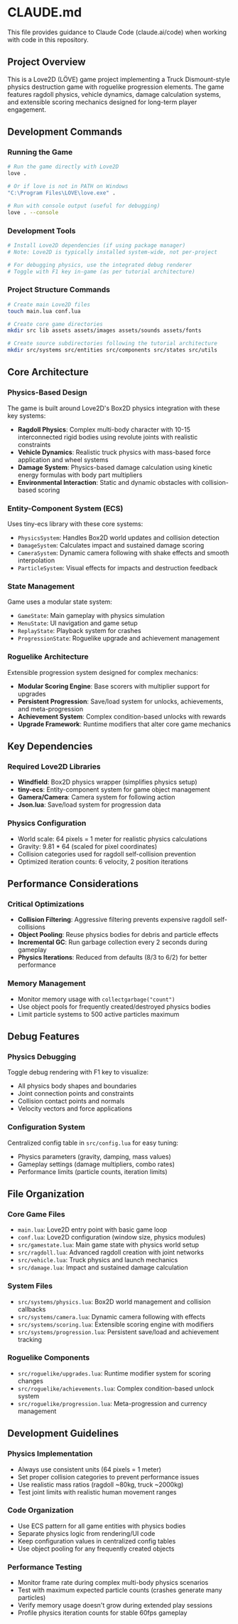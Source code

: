 # CLAUDE.md

This file provides guidance to Claude Code (claude.ai/code) when working with code in this repository.

## Project Overview

This is a Love2D (LÖVE) game project implementing a Truck Dismount-style physics destruction game with roguelike progression elements. The game features ragdoll physics, vehicle dynamics, damage calculation systems, and extensible scoring mechanics designed for long-term player engagement.

## Development Commands

### Running the Game
```bash
# Run the game directly with Love2D
love .

# Or if love is not in PATH on Windows
"C:\Program Files\LOVE\love.exe" .

# Run with console output (useful for debugging)
love . --console
```

### Development Tools
```bash
# Install Love2D dependencies (if using package manager)
# Note: Love2D is typically installed system-wide, not per-project

# For debugging physics, use the integrated debug renderer
# Toggle with F1 key in-game (as per tutorial architecture)
```

### Project Structure Commands
```bash
# Create main Love2D files
touch main.lua conf.lua

# Create core game directories
mkdir src lib assets assets/images assets/sounds assets/fonts

# Create source subdirectories following the tutorial architecture
mkdir src/systems src/entities src/components src/states src/utils
```

## Core Architecture

### Physics-Based Design
The game is built around Love2D's Box2D physics integration with these key systems:

- **Ragdoll Physics**: Complex multi-body character with 10-15 interconnected rigid bodies using revolute joints with realistic constraints
- **Vehicle Dynamics**: Realistic truck physics with mass-based force application and wheel systems
- **Damage System**: Physics-based damage calculation using kinetic energy formulas with body part multipliers
- **Environmental Interaction**: Static and dynamic obstacles with collision-based scoring

### Entity-Component System (ECS)
Uses tiny-ecs library with these core systems:
- `PhysicsSystem`: Handles Box2D world updates and collision detection
- `DamageSystem`: Calculates impact and sustained damage scoring
- `CameraSystem`: Dynamic camera following with shake effects and smooth interpolation
- `ParticleSystem`: Visual effects for impacts and destruction feedback

### State Management
Game uses a modular state system:
- `GameState`: Main gameplay with physics simulation
- `MenuState`: UI navigation and game setup
- `ReplayState`: Playback system for crashes
- `ProgressionState`: Roguelike upgrade and achievement management

### Roguelike Architecture
Extensible progression system designed for complex mechanics:

- **Modular Scoring Engine**: Base scorers with multiplier support for upgrades
- **Persistent Progression**: Save/load system for unlocks, achievements, and meta-progression
- **Achievement System**: Complex condition-based unlocks with rewards
- **Upgrade Framework**: Runtime modifiers that alter core game mechanics

## Key Dependencies

### Required Love2D Libraries
- **Windfield**: Box2D physics wrapper (simplifies physics setup)
- **tiny-ecs**: Entity-component system for game object management
- **Gamera/Camera**: Camera system for following action
- **Json.lua**: Save/load system for progression data

### Physics Configuration
- World scale: 64 pixels = 1 meter for realistic physics calculations
- Gravity: 9.81 * 64 (scaled for pixel coordinates)
- Collision categories used for ragdoll self-collision prevention
- Optimized iteration counts: 6 velocity, 2 position iterations

## Performance Considerations

### Critical Optimizations
- **Collision Filtering**: Aggressive filtering prevents expensive ragdoll self-collisions
- **Object Pooling**: Reuse physics bodies for debris and particle effects
- **Incremental GC**: Run garbage collection every 2 seconds during gameplay
- **Physics Iterations**: Reduced from defaults (8/3 to 6/2) for better performance

### Memory Management
- Monitor memory usage with `collectgarbage("count")`
- Use object pools for frequently created/destroyed physics bodies
- Limit particle systems to 500 active particles maximum

## Debug Features

### Physics Debugging
Toggle debug rendering with F1 key to visualize:
- All physics body shapes and boundaries
- Joint connection points and constraints
- Collision contact points and normals
- Velocity vectors and force applications

### Configuration System
Centralized config table in `src/config.lua` for easy tuning:
- Physics parameters (gravity, damping, mass values)
- Gameplay settings (damage multipliers, combo rates)
- Performance limits (particle counts, iteration limits)

## File Organization

### Core Game Files
- `main.lua`: Love2D entry point with basic game loop
- `conf.lua`: Love2D configuration (window size, physics modules)
- `src/gamestate.lua`: Main game state with physics world setup
- `src/ragdoll.lua`: Advanced ragdoll creation with joint networks
- `src/vehicle.lua`: Truck physics and launch mechanics
- `src/damage.lua`: Impact and sustained damage calculation

### System Files
- `src/systems/physics.lua`: Box2D world management and collision callbacks
- `src/systems/camera.lua`: Dynamic camera following with effects
- `src/systems/scoring.lua`: Extensible scoring engine with modifiers
- `src/systems/progression.lua`: Persistent save/load and achievement tracking

### Roguelike Components
- `src/roguelike/upgrades.lua`: Runtime modifier system for scoring changes
- `src/roguelike/achievements.lua`: Complex condition-based unlock system
- `src/roguelike/progression.lua`: Meta-progression and currency management

## Development Guidelines

### Physics Implementation
- Always use consistent units (64 pixels = 1 meter)
- Set proper collision categories to prevent performance issues
- Use realistic mass ratios (ragdoll ~80kg, truck ~2000kg)
- Test joint limits with realistic human movement ranges

### Code Organization
- Use ECS pattern for all game entities with physics bodies
- Separate physics logic from rendering/UI code
- Keep configuration values in centralized config tables
- Use object pooling for any frequently created objects

### Performance Testing
- Monitor frame rate during complex multi-body physics scenarios
- Test with maximum expected particle counts (crashes generate many particles)
- Verify memory usage doesn't grow during extended play sessions
- Profile physics iteration counts for stable 60fps gameplay